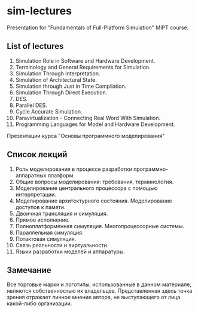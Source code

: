 sim-lectures
============

Presentation for "Fundamentals of Full-Platform Simulation" MIPT course.

## List of lectures

1. Simulation Role in Software and Hardware Development.
1. Terminology and General Requirements for Simulation.
1. Simulation Through Interpretation.
1. Simulation of Architectural State.
1. Simulation through Just in Time Compilation.
1. Simulation Through Direct Execution.
1. DES.
1. Parallel DES.
1. Cycle Accurate Simulation.
1. Paravirtualization - Connecting Real Word With Simulation.
1. Programming Languages for Model and Hardware Development.

Презентации курса "Основы программного моделирования"

## Список лекций

1. Роль моделирования в процессе разработки программно-аппаратных платформ.
1. Общие вопросы моделирования: требования, терминология.
1. Моделирование центрального процессора с помощью интерпретации.
1. Моделирование архитектурного состояния. Моделирование доступов к памяти.
1. Двоичная трансляция и симуляция.
1. Прямое исполнение.
1. Полноплатформенная симуляция. Многопроцессорные системы.
1. Параллельная симуляция.
1. Потактовая симуляция.
1. Связь реальности и виртуальности.
1. Языки разработки моделей и аппаратуры.

## Замечание

Все торговые марки и логотипы, использованные в данном материале, являются
собственностью
их владельцев. Представленная здесь точка зрения отражает личное мнение автора,
не выступающего от лица какой-либо организации.
